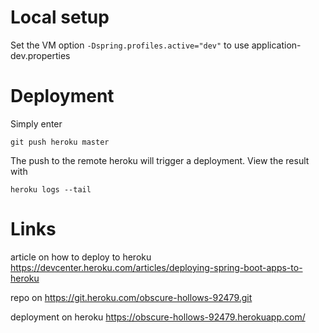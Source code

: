 # Local setup

Set the VM option `-Dspring.profiles.active="dev"` to use application-dev.properties

# Deployment

Simply enter 
```
git push heroku master
```
The push to the remote heroku will trigger a deployment. View the result with 
```$xslt
heroku logs --tail
```

# Links
article on how to deploy to heroku
https://devcenter.heroku.com/articles/deploying-spring-boot-apps-to-heroku

repo on
https://git.heroku.com/obscure-hollows-92479.git

deployment on heroku
https://obscure-hollows-92479.herokuapp.com/
